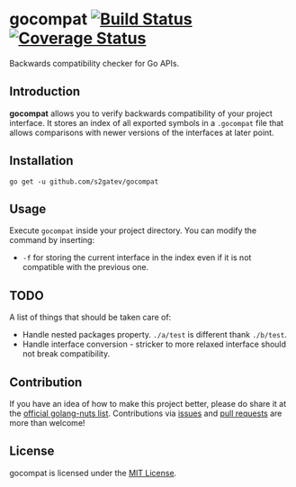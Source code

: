 # gocompat [![Build Status](https://travis-ci.org/s2gatev/gocompat.svg?branch=master)](https://travis-ci.org/s2gatev/gocompat) [![Coverage Status](https://coveralls.io/repos/s2gatev/gocompat/badge.svg?branch=master&service=github)](https://coveralls.io/github/s2gatev/gocompat?branch=master)

Backwards compatibility checker for Go APIs.

## Introduction

**gocompat** allows you to verify backwards compatibility of your project interface.
It stores an index of all exported symbols in a `.gocompat` file that allows comparisons with
newer versions of the interfaces at later point. 

## Installation

`go get -u github.com/s2gatev/gocompat`

## Usage

Execute `gocompat` inside your project directory. You can modify the command by inserting:
* `-f` for storing the current interface in the index even if it is not compatible with the previous one.

## TODO

A list of things that should be taken care of:
* Handle nested packages property. `./a/test` is different thank `./b/test`.
* Handle interface conversion - stricker to more relaxed interface should not break compatibility.

## Contribution

If you have an idea of how to make this project better, please do share it at the [official golang-nuts list](https://groups.google.com/forum/#!topic/golang-nuts/IjLhL4OZmrQ). Contributions via [issues](https://github.com/s2gatev/gocompat/issues) and [pull requests](https://github.com/s2gatev/gocompat/pulls) are more than welcome!

## License

gocompat is licensed under the [MIT License](LICENSE).
